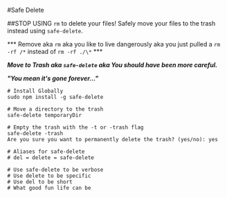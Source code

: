 #Safe Delete

##STOP USING `rm` to delete your files! Safely move your files to the trash instead using `safe-delete`.

*** Remove aka `rm` aka you like to live dangerously aka you just pulled a `rm -rf /*` instead of `rm -rf ./\*` ***

***Move to Trash aka `safe-delete` aka You should have been more careful.***

***"You mean it's gone forever..."***

```
# Install Globally
sudo npm install -g safe-delete

# Move a directory to the trash
safe-delete temporaryDir

# Empty the trash with the -t or -trash flag
safe-delete -trash
Are you sure you want to permanently delete the trash? (yes/no): yes

# Aliases for safe-delete
# del = delete = safe-delete

# Use safe-delete to be verbose
# Use delete to be specific
# Use del to be short
# What good fun life can be

```